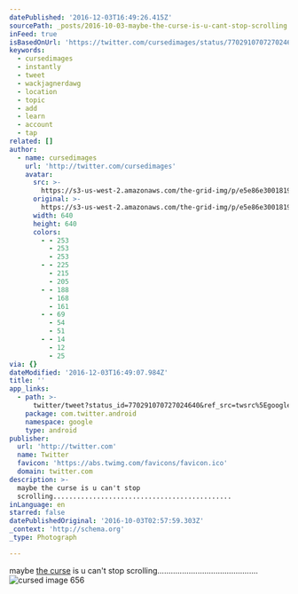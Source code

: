 ```yaml
---
datePublished: '2016-12-03T16:49:26.415Z'
sourcePath: _posts/2016-10-03-maybe-the-curse-is-u-cant-stop-scrolling.md
inFeed: true
isBasedOnUrl: 'https://twitter.com/cursedimages/status/770291070727024640'
keywords:
  - cursedimages
  - instantly
  - tweet
  - wackjagnerdawg
  - location
  - topic
  - add
  - learn
  - account
  - tap
related: []
author:
  - name: cursedimages
    url: 'http://twitter.com/cursedimages'
    avatar:
      src: >-
        https://s3-us-west-2.amazonaws.com/the-grid-img/p/e5e86e300181976ecca4eaf519e751a6e4d5bfa4.jpg
      original: >-
        https://s3-us-west-2.amazonaws.com/the-grid-img/p/e5e86e300181976ecca4eaf519e751a6e4d5bfa4.jpg
      width: 640
      height: 640
      colors:
        - - 253
          - 253
          - 253
        - - 225
          - 215
          - 205
        - - 188
          - 168
          - 161
        - - 69
          - 54
          - 51
        - - 14
          - 12
          - 25
via: {}
dateModified: '2016-12-03T16:49:07.984Z'
title: ''
app_links:
  - path: >-
      twitter/tweet?status_id=770291070727024640&ref_src=twsrc%5Egoogle%7Ctwcamp%5Eandroidseo%7Ctwgr%5Estatus%7Ctwterm%5E770291070727024640
    package: com.twitter.android
    namespace: google
    type: android
publisher:
  url: 'http://twitter.com'
  name: Twitter
  favicon: 'https://abs.twimg.com/favicons/favicon.ico'
  domain: twitter.com
description: >-
  maybe the curse is u can't stop
  scrolling.............................................
inLanguage: en
starred: false
datePublishedOriginal: '2016-10-03T02:57:59.303Z'
_context: 'http://schema.org'
_type: Photograph

---
```

maybe [the curse][0] is u can't stop scrolling.............................................
![cursed image 656](https://s3-us-west-2.amazonaws.com/the-grid-img/p/e5e86e300181976ecca4eaf519e751a6e4d5bfa4.jpg)

[0]: http://twitter.com/cursedimages